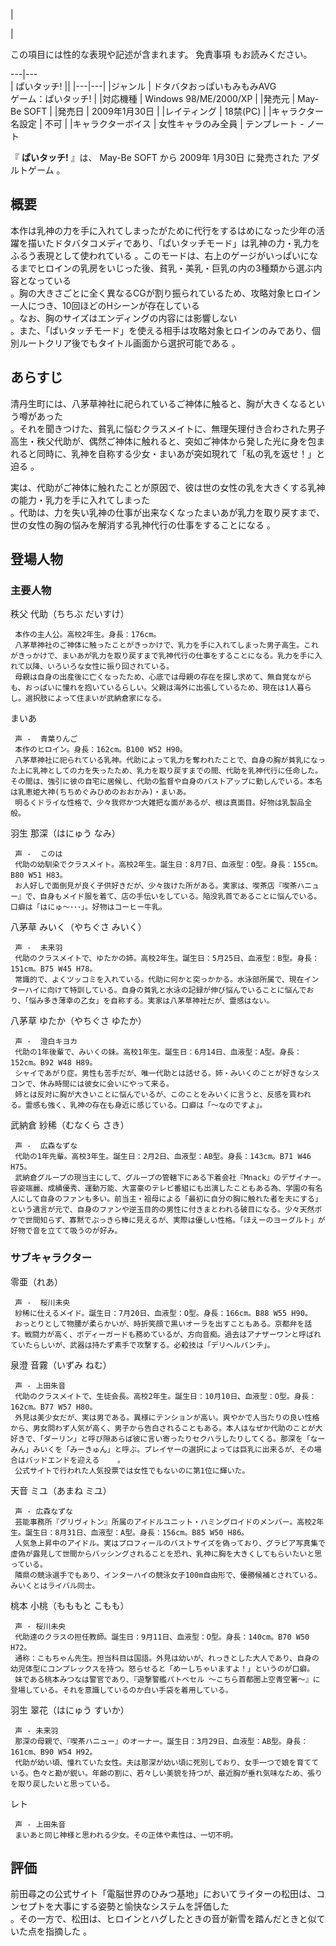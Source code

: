 |

|

この項目には性的な表現や記述が含まれます。  免責事項  もお読みください。  
  
---|---  
|  ぱいタッチ!  ||
|---|---|
|ジャンル  |  ドタバタおっぱいもみもみAVG   <br>ゲーム：ぱいタッチ!  |
|対応機種  |  Windows 98/ME/2000/XP   |
|発売元  |  May-Be SOFT   |
|発売日  |  2009年1月30日   |
|レイティング  |  18禁(PC)   |
|キャラクター名設定  |  不可   |
|キャラクターボイス  |  女性キャラのみ全員   |
テンプレート  \-  ノート  
  
『 **ぱいタッチ!** 』は、  May-Be SOFT  から  2009年  1月30日  に発売された  アダルトゲーム  。

##  概要  

本作は乳神の力を手に入れてしまったがために代行をするはめになった少年の活躍を描いたドタバタコメディであり、「ぱいタッチモード」は乳神の力・乳力をふるう表現として使われている
  。このモードは、右上のゲージがいっぱいになるまでヒロインの乳房をいじった後、貧乳・美乳・巨乳の内の3種類から選ぶ内容となっている  
。胸の大きさごとに全く異なるCGが割り振られているため、攻略対象ヒロイン一人につき、10回ほどのHシーンが存在している  
。なお、胸のサイズはエンディングの内容には影響しない  
。また、「ぱいタッチモード」を使える相手は攻略対象ヒロインのみであり、個別ルートクリア後でもタイトル画面から選択可能である    。

##  あらすじ  

清丹生町には、八茅草神社に祀られているご神体に触ると、胸が大きくなるという噂があった  
。それを聞きつけた、貧乳に悩むクラスメイトに、無理矢理付き合わされた男子高生・秩父代助が、偶然ご神体に触れると、突如ご神体から発した光に身を包まれると同時に、乳神を自称する少女・まいあが突如現れて「私の乳を返せ！」と迫る
  。

実は、代助がご神体に触れたことが原因で、彼は世の女性の乳を大きくする乳神の能力・乳力を手に入れてしまった  
。代助は、力を失い乳神の仕事が出来なくなったまいあが乳力を取り戻すまで、世の女性の胸の悩みを解消する乳神代行の仕事をすることになる    。

##  登場人物  

###  主要人物  

秩父 代助（ちちぶ だいすけ）

     本作の主人公。高校2年生。身長：176cm。 
     八茅草神社のご神体に触ったことがきっかけで、乳力を手に入れてしまった男子高生。これがきっかけで、まいあが乳力を取り戻すまで乳神代行の仕事をすることになる。乳力を手に入れて以降、いろいろな女性に振り回されている。 
     母親は自身の出産後に亡くなったため、心底では母親の存在を探し求めて、無自覚ながらも、おっぱいに憧れを抱いているらしい。父親は海外に出張しているため、現在は1人暮らし。選択肢によって住まいが武納倉家になる。 
まいあ

     声 -  青葉りんご 
     本作のヒロイン。身長：162cm。B100 W52 H90。 
     八茅草神社に祀られている乳神。代助によって乳力を奪われたことで、自身の胸が貧乳になった上に乳神としての力を失ったため、乳力を取り戻すまでの間、代助を乳神代行に任命した。その間は、強引に彼の自宅に居候し、代助の監督や自身のバストアップに勤しんでいる。本名は乳恵姫大神(ちちめぐみひめのおおかみ)・まいあ。 
     明るくドライな性格で、少々我侭かつ大雑把な面があるが、根は真面目。好物は乳製品全般。 
羽生 那深（はにゅう なみ）

     声 -  このは 
     代助の幼馴染でクラスメイト。高校2年生。誕生日：8月7日、血液型：O型。身長：155cm。B80 W51 H83。 
     お人好しで面倒見が良く子供好きだが、少々抜けた所がある。実家は、喫茶店『喫茶ハニュー』で、自身もメイド服を着て、店の手伝いをしている。陥没乳首であることに悩んでいる。口癖は「はにゅ～･･･」。好物はコーヒー牛乳。 
八茅草 みいく（やちぐさ みいく）

     声 -  未来羽 
     代助のクラスメイトで、ゆたかの姉。高校2年生。誕生日：5月25日、血液型：B型。身長：151cm。B75 W45 H78。 
     常識的で、よくツッコミを入れている。代助に何かと突っかかる。水泳部所属で、現在インターハイに向けて特訓している。自身の貧乳と水泳の記録が伸び悩んでいることに悩んでおり、「悩み多き薄幸の乙女」を自称する。実家は八茅草神社だが、霊感はない。 
八茅草 ゆたか（やちぐさ ゆたか）

     声 -  澄白キヨカ 
     代助の1年後輩で、みいくの妹。高校1年生。誕生日：6月14日、血液型：A型。身長：152cm。B92 W48 H89。 
     シャイであがり症。男性も苦手だが、唯一代助とは話せる。姉・みいくのことが好きなシスコンで、休み時間には彼女に会いにやって来る。 
     姉とは反対に胸が大きいことに悩んでいるが、このことをみいくに言うと、反感を買われる。霊感も強く、乳神の存在も身近に感じている。口癖は「～なのですよ」。 
武納倉 紗稀（むなくら さき）

     声 -  広森なずな 
     代助の1年先輩。高校3年生。誕生日：2月2日、血液型：AB型。身長：143cm。B71 W46 H75。 
     武納倉グループの現当主にして、グループの管轄下にある下着会社『Mnack』のデザイナー。容姿端麗、成績優秀、運動万能、大富豪のテレビ番組にも出演したこともある為、学園の有名人にして自身のファンも多い。前当主・祖母による「最初に自分の胸に触れた者を夫にする」という遺言が元で、自身のファンや逆玉目的の男性に付きまとわれる破目になる。少々天然ボケで世間知らず、寡黙でぶっきら棒に見えるが、実際は優しい性格。「ほえーのヨーグルト」が好物で音を立てて吸うのが好み。 

###  サブキャラクター  

零亜（れあ）

     声 -  桜川未央 
     紗稀に仕えるメイド。誕生日：7月20日、血液型：O型。身長：166cm。B88 W55 H90。 
     おっとりとして物腰が柔らかいが、時折笑顔で黒いオーラを出すこともある。京都弁を話す。戦闘力が高く、ボディーガードも務めているが、方向音痴。過去はアナザーワンと呼ばれていたらしいが、武器は持たず素手で攻撃する。必殺技は「デリヘルパンチ」。 
泉澄 音霧（いずみ ねむ）

     声 - 上田朱音 
     代助のクラスメイトで、生徒会長。高校2年生。誕生日：10月10日、血液型：O型。身長：162cm。B77 W57 H80。 
     外見は美少女だが、実は男である。異様にテンションが高い。爽やかで人当たりの良い性格から、男女問わず人気が高く、男子から告白されることもある。本人はなぜか代助のことが大好きで、「ダーリン」と呼び隙あらば彼に言い寄ったりセクハラしたりしてくる。那深を「なーみん」みいくを「みーきゅん」と呼ぶ。プレイヤーの選択によっては巨乳に出来るが、その場合はバッドエンドを迎える    。 
     公式サイトで行われた人気投票では女性でもないのに第1位に輝いた。 
天音 ミユ（あまね ミユ）

     声 - 広森なずな 
     芸能事務所『グリヴィトン』所属のアイドルユニット・ハミングロイドのメンバー。高校2年生。誕生日：8月31日、血液型：A型。身長：156cm。B85 W50 H86。 
     人気急上昇中のアイドル。実はプロフィールのバストサイズを偽っており、グラビア写真集で虚偽が露見して世間からバッシングされることを恐れ、乳神に胸を大きくしてもらいたいと思っている。 
     隣県の競泳選手でもあり、インターハイの競泳女子100m自由形で、優勝候補とされている。みいくとはライバル同士。 
桃本 小桃（もももと こもも）

     声 - 桜川未央 
     代助達のクラスの担任教師。誕生日：9月11日、血液型：O型。身長：140cm。B70 W50 H72。 
     通称：こもちゃん先生。担当科目は国語。外見は幼いが、れっきとした大人であり、自身の幼児体型にコンプレックスを持つ。怒らせると「めーしちゃいますよ！」というのが口癖。 
     妹である桃本みつなは警官であり、『遊撃警艦パトベセル 〜こちら首都圏上空青空署〜』に登場している。それを意識しているのか白い手袋を着用している。 
羽生 翠花（はにゅう すいか）

     声 - 未来羽 
     那深の母親で、『喫茶ハニュー』のオーナー。誕生日：3月29日、血液型：AB型。身長：161cm、B90 W54 H92。 
     代助が幼い頃、憧れていた女性。夫は那深が幼い頃に死別しており、女手一つで娘を育てている。色々と勘が鋭い。年齢の割に、若々しい美貌を持つが、最近胸が垂れ気味なため、張りを取り戻したいと思っている。 
レト

     声 - 上田朱音 
     まいあと同じ神様と思われる少女。その正体や素性は、一切不明。 

##  評価  

前田尋之の公式サイト「電脳世界のひみつ基地」においてライターの松田は、コンセプトを大事にする姿勢と愉快なシステムを評価した  
。その一方で、松田は、ヒロインとハグしたときの音が新雪を踏んだときと似ていた点を指摘した    。


